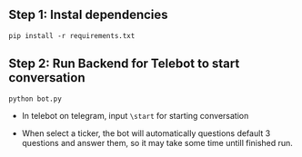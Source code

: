 
## Step 1: Instal dependencies
```
pip install -r requirements.txt
```

## Step 2: Run Backend for Telebot to start conversation
```
python bot.py
```

- In telebot on telegram, input `\start` for starting conversation

- When select a ticker, the bot will automatically questions default 3 questions and answer them, so it may take some time untill finished run.